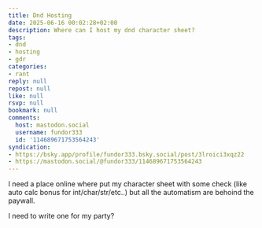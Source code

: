 ```yaml
---
title: Dnd Hosting
date: 2025-06-16 00:02:28+02:00
description: Where can I host my dnd character sheet?
tags:
- dnd
- hosting
- gdr
categories:
- rant
reply: null
repost: null
like: null
rsvp: null
bookmark: null
comments:
  host: mastodon.social
  username: fundor333
  id: '114689671753564243'
syndication:
- https://bsky.app/profile/fundor333.bsky.social/post/3lroici3xqz22
- https://mastodon.social/@fundor333/114689671753564243
---
```


I need a place online where put my character sheet with some check (like auto calc bonus for int/char/str/etc..) but all the automatism are behoind the paywall.

I need to write one for my party?
